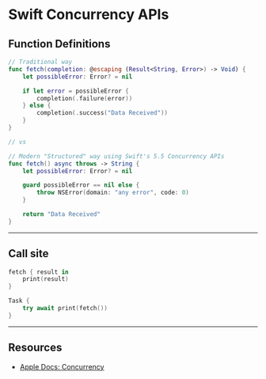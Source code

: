 # Swift Concurrency APIs

## Function Definitions
```swift 
// Traditional way 
func fetch(completion: @escaping (Result<String, Error>) -> Void) {
    let possibleError: Error? = nil

    if let error = possibleError {
        completion(.failure(error))
    } else {
        completion(.success("Data Received"))
    }
}

// vs

// Modern "Structured" way using Swift's 5.5 Concurrency APIs
func fetch() async throws -> String {
    let possibleError: Error? = nil

    guard possibleError == nil else {
        throw NSError(domain: "any error", code: 0)
    }

    return "Data Received"
}
```

***

## Call site

```swift
fetch { result in
    print(result)
}

Task {
    try await print(fetch())
}
```

***

## Resources 

* [Apple Docs: Concurrency](https://developer.apple.com/documentation/swift/swift_standard_library/concurrency)
